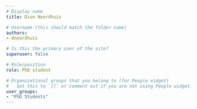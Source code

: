 ```yaml
---
# Display name
title: Dion Noordhuis

# Username (this should match the folder name)
authors:
- dnoordhuis

# Is this the primary user of the site?
superuser: false

# Role/position
role: PhD student

# Organizational groups that you belong to (for People widget)
#   Set this to `[]` or comment out if you are not using People widget.
user_groups:
- "PhD Students"
---
```

